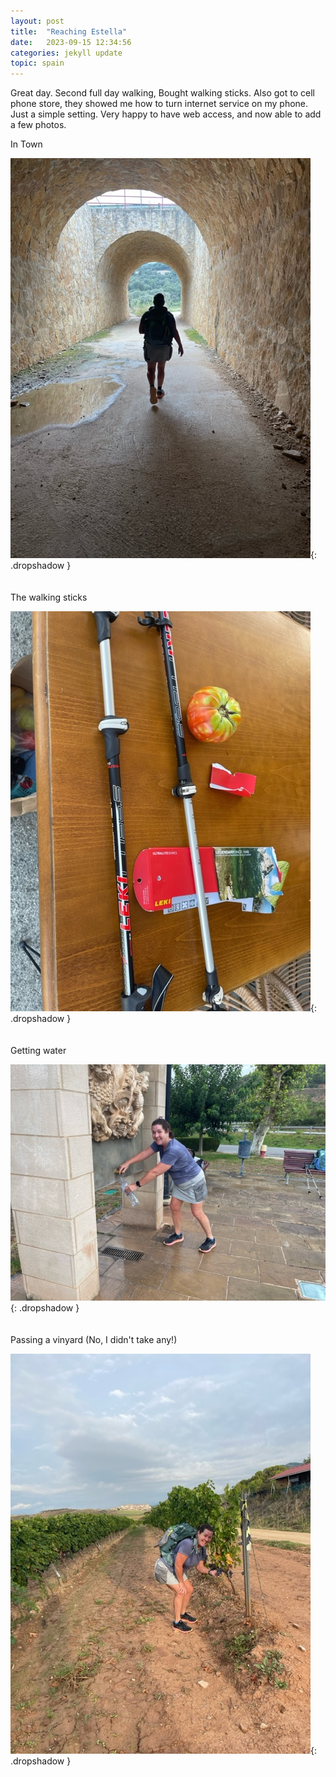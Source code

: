 ```yaml
---
layout: post
title:  "Reaching Estella"
date:   2023-09-15 12:34:56
categories: jekyll update
topic: spain
---
```

Great day.  Second full day walking,  Bought walking sticks.  Also got to 
cell phone store, they showed me how to turn internet service
on my phone.  Just a simple setting.  Very happy to have web access, 
and now able to add a few photos.

In Town

![Tunnel](/images/spain/2023-09-15/image0.jpeg){: .dropshadow }
<br><br><br>
The walking sticks

![Walking Sticks](/images/spain/2023-09-15/image1.jpeg){: .dropshadow }
<br><br><br>
Getting water

![Fountain](/images/spain/2023-09-15/image2.jpeg){: .dropshadow }
<br><br><br>
Passing a vinyard (No, I didn't take any!)

![Vinyard](/images/spain/2023-09-15/image3.jpeg){: .dropshadow }